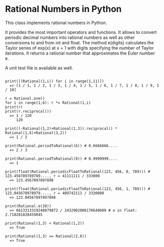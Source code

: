 # Rational Numbers in Python
This class implements rational numbers in Python.

It provides the most important operators and functions.
It allows to convert periodic decimal numbers into rational numbers as well as other conversions to and from int and float.
The method e(digits) calculates the Taylor series of exp(x) at x = 1 with digits specifying the number of Taylor iterations. It returns a rational number that approximates the Euler number e.

A unit test file is available as well.

```

print([(Rational(1,i)) for i in range(1,11)])
  => [1 / 1, 1 / 2, 1 / 3, 1 / 4, 1 / 5, 1 / 6, 1 / 7, 1 / 8, 1 / 9, 1 / 10]

r = Rational.one()
for i in range(1,6): r *= Rational(1,i)
print(r)
print(r.reciprocal())
  => 1 / 120
     120
  
print((-Rational(1,2)+Rational(1,3)).reciprocal() * Rational(1,6)+Rational(3,2))
  => 1 / 2
  
print(Rational.periodToRational(6)) # 0.6666666....
  => 2 / 3
  
print(Rational.periodToRational(9)) # 0.9999999....
  => 1
  
print(float(Rational.periodicFloatToRational(123, 456, 0, 789))) # 123.456789789789...., r = 41111111 / 333000
  => 123.4567897897898
  
print(float(Rational.periodicFloatToRational(123, 456, 1, 789))) # 123.045678978978...., r = 409742111 / 3330000
  => 123.04567897897898
  
print(Rational.e(20))
  => 6613313319248079872 / 2432902008176640000 # e in float: 2.718281828459045
  
print(Rational(1,3) < Rational(1,2))
  => True
  
print(Rational(1,3) == Rational(2,6))
  => True
 
```
